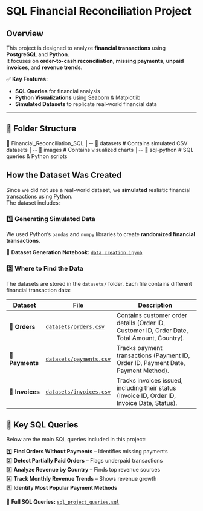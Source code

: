# SQL Financial Reconciliation Project  

##  Overview  
This project is designed to analyze **financial transactions** using **PostgreSQL** and **Python**.  
It focuses on **order-to-cash reconciliation**, **missing payments**, **unpaid invoices**, and **revenue trends**.  

✅ **Key Features:**  
- **SQL Queries** for financial analysis  
- **Python Visualizations** using Seaborn & Matplotlib  
- **Simulated Datasets** to replicate real-world financial data  

---

## 📂 Folder Structure  

📂 Financial_Reconciliation_SQL
│-- 📂 datasets          # Contains simulated CSV datasets
│-- 📂 images            # Contains visualized charts
│-- 📂 sql-python        # SQL queries & Python scripts


## How the Dataset Was Created  
Since we did not use a real-world dataset, we **simulated** realistic financial transactions using Python.  
The dataset includes:  


###  **1️⃣ Generating Simulated Data**
We used Python’s `pandas` and `numpy` libraries to create **randomized financial transactions**.

📄 **Dataset Generation Notebook:** [`data_creation.ipynb`](sql-python/data_creation.ipynb)

### 2️⃣ Where to Find the Data  
The datasets are stored in the `datasets/` folder. Each file contains different financial transaction data:

| Dataset | File | Description |
|---------|------|-------------|
| 📌 **Orders** | [`datasets/orders.csv`](datasets/orders.csv) | Contains customer order details (Order ID, Customer ID, Order Date, Total Amount, Country). |
| 📌 **Payments** | [`datasets/payments.csv`](datasets/payments.csv) | Tracks payment transactions (Payment ID, Order ID, Payment Date, Payment Method). |
| 📌 **Invoices** | [`datasets/invoices.csv`](datasets/invoices.csv) | Tracks invoices issued, including their status (Invoice ID, Order ID, Invoice Date, Status). |


## 🔹 Key SQL Queries  

Below are the main SQL queries included in this project:

1️⃣ **Find Orders Without Payments** – Identifies missing payments  
2️⃣ **Detect Partially Paid Orders** – Flags underpaid transactions  
3️⃣ **Analyze Revenue by Country** – Finds top revenue sources  
4️⃣ **Track Monthly Revenue Trends** – Shows revenue growth  
5️⃣ **Identify Most Popular Payment Methods**  

📄 **Full SQL Queries:** [`sql_project_queries.sql`](sql-python/sql_project_queries.sql)  


